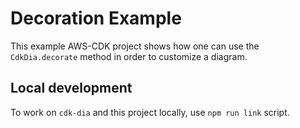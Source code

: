 # Decoration Example

This example AWS-CDK project shows how one can use the `CdkDia.decorate` method in order to customize a diagram.

## Local development

To work on `cdk-dia` and this project locally, use `npm run link` script.

